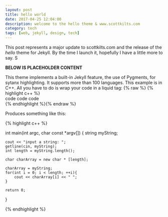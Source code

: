 ```yaml
---
layout: post
title: hello world
date: 2017-04-25 12:04:00
description: welcome to the hello theme & www.scottkilts.com
category: tech
tags: [web, jekyll, design, tech] 
---
```


This post represents a major update to scottkilts.com and the release of the *hello* theme for Jekyll.
By the time I launch it, hopefully I have a little more to say. S

**BELOW IS PLACEHOLDER CONTENT**

This theme implements a built-in Jekyll feature, the use of Pygments, for sytanx highlighting. It supports more than 100 languages. This example is in C++. All you have to do is wrap your code in a liquid tag: 
{% raw  %}
{% highlight c++ %}  <br/> code code code <br/> {% endhighlight %}{% endraw %}

Produces something like this: 

{% highlight c++ %}

int main(int argc, char const *argv[])
{
	string myString;

	cout << "input a string: ";
	getline(cin, myString);
	int length = myString.length();
	
	char charArray = new char * [length];

	charArray = myString;
	for(int i = 0; i < length; ++i){
		cout << charArray[i] << " ";
	}
	
	return 0;
}

{% endhighlight %}
